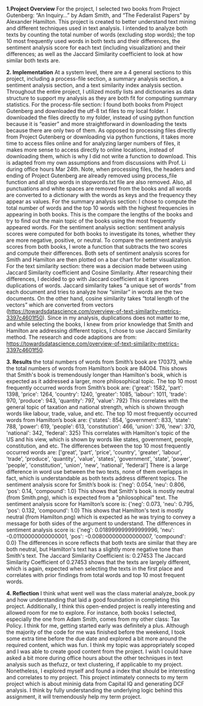 **1.Project Overview**
For the project, I selected two books from Project Gutenberg: “An Inquiry…” by Adam Smith, and “The Federalist Papers” by Alexander Hamilton. This project is created to better understand text mining and different techniques used in text analysis. I intended to analyze both texts by counting the total number of words (excluding stop words); the top 10 most frequently used words in both texts and their differences, the sentiment analysis score for each text (including visualization) and their differences; as well as the Jaccard Similarity coefficient to look at how similar both texts are. 

**2. Implementation**
At a system level, there are a 4 general sections to this project, including a process-file section, a summary analysis section, a sentiment analysis section, and a text similarity index analysis section. Throughout the entire project, I utilized mostly lists and dictionaries as data structure to support my analysis as they are both fit for computing summary statistics.
For the process-file section: I found both books from Project Gutenberg and downloaded the utf-8 txt files to my local folder. I downloaded the files directly to my folder, instead of using python function because it is “easier” and more straightforward in downloading the texts because there are only two of them. As opposed to processing files directly from Project Gutenberg or downloading via python functions, it takes more time to access files online and for analyzing larger numbers of files, it makes more sense to access directly to online locations, instead of downloading them, which is why I did not write a function to download. This is adapted from my own assumptions and from discussions with Prof. Li during office hours Mar 24th. Note, when processing files, the headers and ending of Project Gutenberg are already removed using process_file function and all stop words in stopwords.txt file are also removed. Also, all punctuations and white spaces are removed from the books and all words are converted to a dictionary with the words as keys and the frequency they appear as values.
For the summary analysis section: I chose to compute the total number of words and the top 10 words with the highest frequencies in appearing in both books. This is the compare the lengths of the books and try to find out the main topic of the books using the most frequently appeared words.
For the sentiment analysis section: sentiment analysis scores were computed for both books to investigate its tones, whether they are more negative, positive, or neutral. To compare the sentiment analysis scores from both books, I wrote a function that subtracts the two scores and compute their differences. Both sets of sentiment analysis scores for Smith and Hamilton are then plotted on a bar chart for better visualization.
For the text similarity section: there was a decision made between using Jaccard Similarity coefficient and Cosine Similarity. After researching their differences, I decided to go with Jaccard coefficient as it ignores duplications of words. Jaccard similarity takes “a unique set of words” from each document and tries to analyze how “similar” in words are the two documents. On the other hand, cosine similarity takes “total length of the vectors” which are converted from vectors (https://towardsdatascience.com/overview-of-text-similarity-metrics-3397c4601f50). Since in my analysis, duplications does not matter to me, and while selecting the books, I knew from prior knowledge that Smith and Hamilton are addressing different topics, I chose to use Jaccard Similarity method. The research and code adaptions are from: https://towardsdatascience.com/overview-of-text-similarity-metrics-3397c4601f50.

**3. Results** 
the total numbers of words from Smith’s book are 170373, while the total numbers of words from Hamilton’s book are 84004. This shows that Smith's book is tremendously longer than Hamilton's book, which is expected as it addressed a larger, more philosophical topic. 
The top 10 most frequently occurred words from Smith’s book are: {'great': 1582, 'part': 1398, 'price': 1264, 'country': 1240, 'greater': 1085, 'labour': 1011, 'trade': 970, 'produce': 943, 'quantity': 797, 'value': 792}
This correlates with the general topic of taxation and national strength, which is shown through words like labour, trade, value, and etc.
The top 10 most frequently occurred words from Hamilton’s book are: {'states': 854, 'government': 833, 'state': 788, 'power': 619, 'people': 613, 'constitution': 466, 'union': 376, 'new': 370, 'national': 342, 'federal': 325}
This correlates with Hamilton's topic of the US and his view, which is shown by words like states, government, people, constitution, and etc.
The differences between the top 10 most frequently occurred words are: ['great', 'part', 'price', 'country', 'greater', 'labour', 'trade', 'produce', 'quantity', 'value', 'states', 'government', 'state', 'power', 'people', 'constitution', 'union', 'new', 'national', 'federal']
There is a large difference in word use between the two texts, none of them overlapps in fact, which is understandable as both texts address different topics.
The sentiment analysis score for Smith’s book is: {'neg': 0.054, 'neu': 0.806, 'pos': 0.14, 'compound': 1.0}
This shows that Smith's book is mostly neutral (from Smith.png), which is expected from a "philosophical" text.
The sentiment analysis score for Hamilton’s score is: {'neg': 0.073, 'neu': 0.795, 'pos': 0.132, 'compound': 1.0}
This shows that Hamilton's text is mostly neutral (from Hamilton.png) which is expected as he was trying to convey a message for both sides of the argument to understand.
The differences in sentiment analysis score is: {'neg': 0.018999999999999996, 'neu': -0.01100000000000001, 'pos': -0.008000000000000007, 'compound': 0.0}
The differences in score reflects that both texts are similar that they are both neutral, but Hamilton's text has a slightly more negative tone than Smith's text.
The Jaccard Similarity Coefficient is: 0.27453
The Jaccard Similarity Coefficient of 0.27453 shows that the texts are largely different, which is again, expected when selecting the texts in the first place and correlates with prior findings from total words and top 10 most frequent words.

**4. Reflection**
I think what went well was the class material analyze_book.py and how understanding that laid a good foundation in completing this project. Additionally, I think this open-ended project is really interesting and allowed room for me to explore. For instance, both books I selected, especially the one from Adam Smith, comes from my other class: Tax Policy. I think for me, getting started early was definitely a plus. Although the majority of the code for me was finished before the weekend, I took some extra time before the due date and explored a bit more around the required content, which was fun. I think my topic was appropriately scoped and I was able to create good content from the project. I wish I could have asked a bit more during office hours about the other techniques in text analysis such as thefuzz, or text clustering, if applicable to my project. Nonetheless, I explored myself and found a index that should be interesting and correlates to my project. This project intimately connects to my term project which is about mininig data from Capital IQ and generating DCF analysis. I think by fully understanding the underlying logic behind this assignment, it will tremendously help my term project.